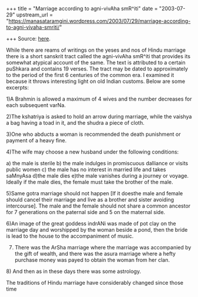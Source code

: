 +++
title = "Marriage according to agni-vivAha smR^iti"
date = "2003-07-29"
upstream_url = "https://manasataramgini.wordpress.com/2003/07/29/marriage-according-to-agni-vivaha-smriti/"

+++
Source: [here](https://manasataramgini.wordpress.com/2003/07/29/marriage-according-to-agni-vivaha-smriti/).

While there are reams of writings on the yeses and nos of Hindu marriage
there is a short sanskrit tract called the agni-vivAha smR^iti that
provides its somewhat atypical account of the same. The text is
attributed to a certain puShkara and contains 19 verses. The tract may
be dated to approximately to the period of the first 6 centuries of the
common era. I examined it because it throws interesting light on old
Indian customs. Below are some excerpts:  
  
1)A Brahmin is allowed a maximum of 4 wives and the number decreases for
each subsequent varNa.  
  
2)The kshatriya is asked to hold an arrow during marriage, while the
vaishya a bag having a toad in it, and the shudra a piece of cloth.  
  
3)One who abducts a woman is recommended the death punishment or payment
of a heavy fine.  
  
4)The wife may choose a new husband under the following conditions:  
  
a) the male is sterile b) the male indulges in promiscuous dalliance or
visits public women c) the male has no interest in married life and
takes saMnyAsa d)the male dies e)the male vanishes during a journey or
voyage. Ideally if the male dies, the female must take the brother of
the male.  
  
5)Same gotra marriage should not happen \[If it doesthe male and female
should cancel their marriage and live as a brother and sister avoiding
intercourse\]. The male and the female should not share a common
ancestor for 7 generations on the paternal side and 5 on the maternal
side.  
  
6)An image of the great goddess indrANi was made of pot clay on the
marriage day and worshipped by the woman beside a pond, then the bride
is lead to the house to the accompaniment of music.  
  
7) There was the ArSha marriage where the marriage was accompanied by
the gift of wealth, and there was the asura marriage where a hefty
purchase money was payed to obtain the woman from her clan.

8\) And then as in these days there was some astrology.

The traditions of Hindu marriage have considerably changed since those
time

